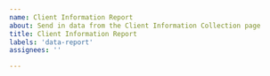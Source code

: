 ```yaml
---
name: Client Information Report
about: Send in data from the Client Information Collection page
title: Client Information Report
labels: 'data-report'
assignees: ''

---
```


<!-- Please follow the instructions in the "Developer Information" of the "Client Information Collection" page. Paste the data you copied below and then click "Create issue" -->
